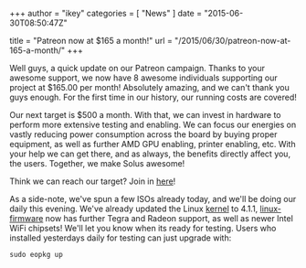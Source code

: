 +++
author = "ikey"
categories = [
"News"
]
date =  "2015-06-30T08:50:47Z"

title = "Patreon now at $165 a month!"
url = "/2015/06/30/patreon-now-at-165-a-month/"
+++

Well guys, a quick update on our Patreon campaign. Thanks to your awesome support, we now have 8 awesome individuals supporting our project at $165.00 per month! Absolutely amazing, and we can't thank you guys enough. For the 
first time in our history, our running costs are covered!

Our next target is $500 a month. With that, we can invest in hardware to perform more extensive testing and enabling. We can focus our energies on vastly reducing power consumption across the board by buying proper equipment, as well 
as further AMD GPU enabling, printer enabling, etc. With your help we can get there, and as always, the benefits directly affect you, the users. Together, we make Solus awesome!

Think we can reach our target? Join in [here](https://www.patreon.com/solus?ty=h)!

As a side-note, we've spun a few ISOs already today, and we'll be doing our daily this evening. We've already updated the Linux [kernel](https://git.solus-project.com/packages/kernel/commit/?h=kernel-4.1.1-49) to 4.1.1, 
[linux-firmware](https://git.solus-project.com/packages/linux-firmware/commit/?h=linux-firmware-20150513-4) now has further Tegra and Radeon support, as well as newer Intel WiFi chipsets! We'll let you know when its ready for testing. 
Users who installed yesterdays daily for testing can just upgrade with:

```
sudo eopkg up
```